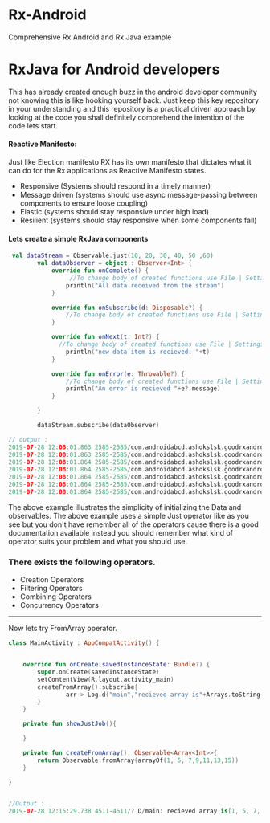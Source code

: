 # Rx-Android
Comprehensive Rx Android and Rx Java example

# RxJava for Android developers

This has already created enough buzz in the android developer community not knowing this is like hooking yourself back. Just keep this key repository in your understanding and this repository is a practical driven approach by looking at the code you shall definitely comprehend the intention of the code lets start. 

#### Reactive Manifesto: 

Just like Election manifesto RX has its own manifesto that dictates what it can do for the Rx applications as Reactive Manifesto states. 

- Responsive (Systems should respond in a timely manner)
- Message driven (systems should use async message-passing between components to ensure loose coupling)
- Elastic (systems should stay responsive under high load)
- Resilient (systems should stay responsive when some components fail)



#### Lets create a simple RxJava components 

```kotlin
 val dataStream = Observable.just(10, 20, 30, 40, 50 ,60)
        val dataObserver = object : Observer<Int> {
            override fun onComplete() {
                 //To change body of created functions use File | Settings | File Templates.
                println("All data received from the stream")
            }

            override fun onSubscribe(d: Disposable?) {
                //To change body of created functions use File | Settings | File Templates.
            }

            override fun onNext(t: Int?) {
              //To change body of created functions use File | Settings | File Templates.
                println("new data item is recieved: "+t)
            }

            override fun onError(e: Throwable?) {
                //To change body of created functions use File | Settings | File Templates.
                println("An error is recieved "+e?.message)
            }

        }

        dataStream.subscribe(dataObserver)

// output : 
2019-07-28 12:08:01.863 2585-2585/com.androidabcd.ashokslsk.goodrxandroid I/System.out: new data item is recieved: 10
2019-07-28 12:08:01.863 2585-2585/com.androidabcd.ashokslsk.goodrxandroid I/System.out: new data item is recieved: 20
2019-07-28 12:08:01.864 2585-2585/com.androidabcd.ashokslsk.goodrxandroid I/System.out: new data item is recieved: 30
2019-07-28 12:08:01.864 2585-2585/com.androidabcd.ashokslsk.goodrxandroid I/System.out: new data item is recieved: 40
2019-07-28 12:08:01.864 2585-2585/com.androidabcd.ashokslsk.goodrxandroid I/System.out: new data item is recieved: 50
2019-07-28 12:08:01.864 2585-2585/com.androidabcd.ashokslsk.goodrxandroid I/System.out: new data item is recieved: 60
2019-07-28 12:08:01.864 2585-2585/com.androidabcd.ashokslsk.goodrxandroid I/System.out: All data received from the stream
```

The above example illustrates the simplicity of initializing the Data and observables. The above example uses a simple Just operator like as you see but you don't have remember all of the operators cause there is a good documentation available instead you should remember what kind of operator suits your problem and what you should use. 

### There exists the following operators. 

- Creation Operators
- Filtering Operators
- Combining Operators 
- Concurrency Operators



------

Now lets try FromArray operator. 

```kotlin
class MainActivity : AppCompatActivity() {


    override fun onCreate(savedInstanceState: Bundle?) {
        super.onCreate(savedInstanceState)
        setContentView(R.layout.activity_main)
        createFromArray().subscribe{
                arr-> Log.d("main","recieved array is"+Arrays.toString(arr))
        }
    }

    private fun showJustJob(){

    }

    private fun createFromArray(): Observable<Array<Int>>{
        return Observable.fromArray(arrayOf(1, 5, 7,9,11,13,15))
    }

}


//Output : 
2019-07-28 12:15:29.738 4511-4511/? D/main: recieved array is[1, 5, 7, 9, 11, 13, 15]

```

